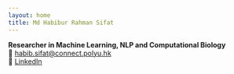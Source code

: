 ```yaml
---
layout: home
title: Md Habibur Rahman Sifat
---
```

**Researcher in Machine Learning, NLP and Computational Biology**  
📧 [habib.sifat@connect.polyu.hk](mailto:habib.sifat@connect.polyu.hk)  
🔗 [LinkedIn](https://www.linkedin.com/in/habibsifat/)
